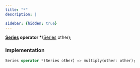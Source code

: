 ```yaml
---
title: "*"
description: |

sidebar: {hidden: true}
---
```

<span class="dart-code"><strong>[Series] operator *</strong>(<span class="nobr">[Series] other</span>);</span>


### Implementation
```dart
Series operator *(Series other) => multiply(other: other);
```

[Series]: /reference/classes/series/
